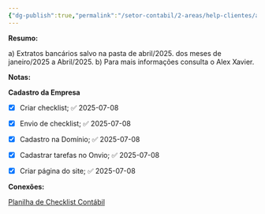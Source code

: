 ```yaml
---
{"dg-publish":true,"permalink":"/setor-contabil/2-areas/help-clientes/adr-servicos-264/","dgPassFrontmatter":true,"created":"2025-07-08T16:13:25.740-03:00","updated":"2025-07-08T17:10:55.792-03:00"}
---
```


**Resumo:**

a) Extratos bancários salvo na pasta de abril/2025. dos meses de janeiro/2025 a Abril/2025.
b) Para mais informações consulta o Alex Xavier.


**Notas:**


**Cadastro da Empresa**
- [x] Criar checklist; ✅ 2025-07-08
- [x] Envio de checklist; ✅ 2025-07-08
- [x] Cadastro na Domínio; ✅ 2025-07-08
- [x] Cadastrar tarefas no Onvio; ✅ 2025-07-08
- [x] Criar página do site; ✅ 2025-07-08



**Conexões:**



[Planilha de Checklist Contábil](https://docs.google.com/spreadsheets/d/1AQh5WiomIHaDKd-uQVFhNtG8wJyizjLi/edit?gid=2032487976#gid=2032487976)
